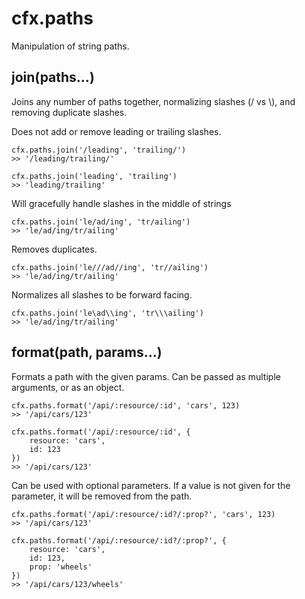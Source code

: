 # cfx.paths

Manipulation of string paths.

## join(paths...)

Joins any number of paths together, normalizing slashes (/ vs \\), and removing duplicate slashes.

Does not add or remove leading or trailing slashes.

    cfx.paths.join('/leading', 'trailing/')
    >> '/leading/trailing/'
    
    cfx.paths.join('leading', 'trailing')
    >> 'leading/trailing'
    
Will gracefully handle slashes in the middle of strings

    cfx.paths.join('le/ad/ing', 'tr/ailing')
    >> 'le/ad/ing/tr/ailing'
    
Removes duplicates.

    cfx.paths.join('le///ad//ing', 'tr//ailing')
    >> 'le/ad/ing/tr/ailing'
    
Normalizes all slashes to be forward facing.

    cfx.paths.join('le\ad\\ing', 'tr\\\ailing')
    >> 'le/ad/ing/tr/ailing'

## format(path, params...)

Formats a path with the given params. Can be passed as multiple arguments, or as an object.

    cfx.paths.format('/api/:resource/:id', 'cars', 123)
    >> '/api/cars/123'

    cfx.paths.format('/api/:resource/:id', {
        resource: 'cars',
        id: 123
    })
    >> '/api/cars/123'

Can be used with optional parameters. If a value is not given for the parameter, it will be removed from the path.

    cfx.paths.format('/api/:resource/:id?/:prop?', 'cars', 123)
    >> '/api/cars/123'

    cfx.paths.format('/api/:resource/:id?/:prop?', {
        resource: 'cars',
        id: 123,
        prop: 'wheels'
    })
    >> '/api/cars/123/wheels'
